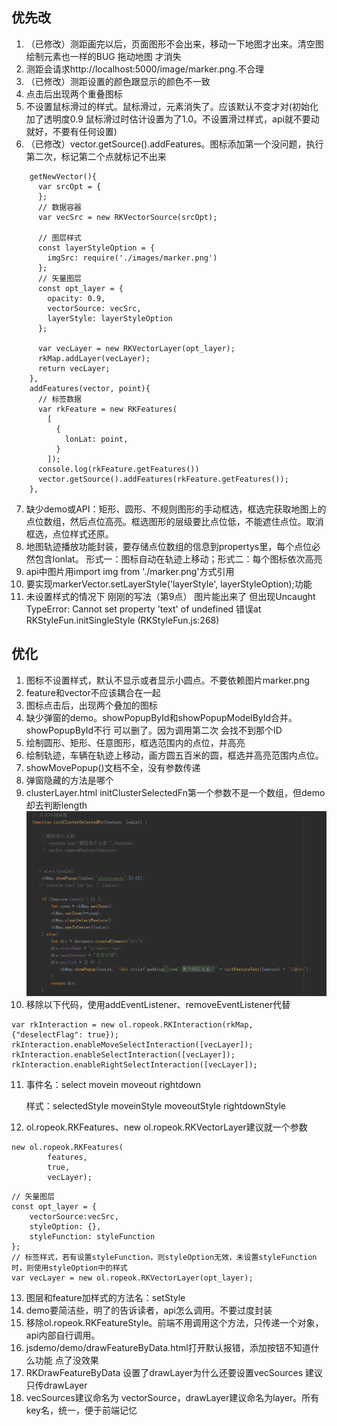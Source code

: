 ## 优先改
1. （已修改）测距画完以后，页面图形不会出来，移动一下地图才出来。清空图绘制元素也一样的BUG   拖动地图  才消失
2. 测距会请求http://localhost:5000/image/marker.png.不合理
3. （已修改）测距设置的颜色跟显示的颜色不一致
4. 点击后出现两个重叠图标
5. 不设置鼠标滑过的样式。鼠标滑过，元素消失了。应该默认不变才对(初始化加了透明度0.9   鼠标滑过时估计设置为了1.0。不设置滑过样式，api就不要动就好，不要有任何设置)
6. （已修改）vector.getSource().addFeatures。图标添加第一个没问题，执行第二次，标记第二个点就标记不出来
````
    getNewVector(){
      var srcOpt = {
      };
      // 数据容器
      var vecSrc = new RKVectorSource(srcOpt);

      // 图层样式
      const layerStyleOption = {
        imgSrc: require('./images/marker.png')
      };
      // 矢量图层
      const opt_layer = {
        opacity: 0.9,
        vectorSource: vecSrc,
        layerStyle: layerStyleOption
      };

      var vecLayer = new RKVectorLayer(opt_layer);
      rkMap.addLayer(vecLayer);
      return vecLayer;
    },
    addFeatures(vector, point){
      // 标签数据
      var rkFeature = new RKFeatures(
        [
          {
            lonLat: point,
          }
        ]);
      console.log(rkFeature.getFeatures())
      vector.getSource().addFeatures(rkFeature.getFeatures());
    },
````
7. 缺少demo或API：矩形、圆形、不规则图形的手动框选，框选完获取地图上的点位数组，然后点位高亮。框选图形的层级要比点位低，不能遮住点位。取消框选，点位样式还原。
8. 地图轨迹播放功能封装，要存储点位数组的信息到propertys里，每个点位必然包含lonlat。
形式一：图标自动在轨迹上移动；形式二：每个图标依次高亮
9.  api中图片用import img from './marker.png'方式引用
10. 要实现markerVector.setLayerStyle('layerStyle', layerStyleOption);功能
11. 未设置样式的情况下   刚刚的写法（第9点）  图片能出来了  但出现Uncaught TypeError: Cannot set property 'text' of undefined 错误at RKStyleFun.initSingleStyle (RKStyleFun.js:268)



## 优化
1. 图标不设置样式，默认不显示或者显示小圆点。不要依赖图片marker.png
2. feature和vector不应该耦合在一起
3. 图标点击后，出现两个叠加的图标
4. 缺少弹窗的demo。showPopupById和showPopupModelById合并。showPopupById不行   可以删了。因为调用第二次  会找不到那个ID
5. 绘制圆形、矩形、任意图形，框选范围内的点位，并高亮
6. 绘制轨迹，车辆在轨迹上移动，画方圆五百米的圆，框选并高亮范围内点位。
7. showMovePopup()文档不全，没有参数传递
8. 弹窗隐藏的方法是哪个
9. clusterLayer.html  initClusterSelectedFn第一个参数不是一个数组，但demo却去判断length
![Image text](https://github.com/ShuangMuChengLi/rk-map/blob/master/clickFeature.png)
10. 移除以下代码，使用addEventListener、removeEventListener代替
````
var rkInteraction = new ol.ropeok.RKInteraction(rkMap, {"deselectFlag": true});
rkInteraction.enableMoveSelectInteraction([vecLayer]);
rkInteraction.enableSelectInteraction([vecLayer]);
rkInteraction.enableRightSelectInteraction([vecLayer]);
````

11. 事件名：select movein moveout rightdown

    样式：selectedStyle moveinStyle moveoutStyle rightdownStyle
12. ol.ropeok.RKFeatures、new ol.ropeok.RKVectorLayer建议就一个参数
````
new ol.ropeok.RKFeatures(
        features,
        true,
        vecLayer);
````
````
// 矢量图层
const opt_layer = {
    vectorSource:vecSrc,
    styleOption: {},
    styleFunction: styleFunction
};
// 标签样式，若有设置styleFunction，则styleOption无效，未设置styleFunction时，则使用styleOption中的样式
var vecLayer = new ol.ropeok.RKVectorLayer(opt_layer);
````
13. 图层和feature加样式的方法名：setStyle
14. demo要简洁些，明了的告诉读者，api怎么调用。不要过度封装
15. 移除ol.ropeok.RKFeatureStyle。前端不用调用这个方法，只传递一个对象，api内部自行调用。
16. jsdemo/demo/drawFeatureByData.html打开默认报错，添加按钮不知道什么功能   点了没效果
17. RKDrawFeatureByData  设置了drawLayer为什么还要设置vecSources  建议只传drawLayer
18. vecSources建议命名为 vectorSource，drawLayer建议命名为layer。所有key名，统一，便于前端记忆


